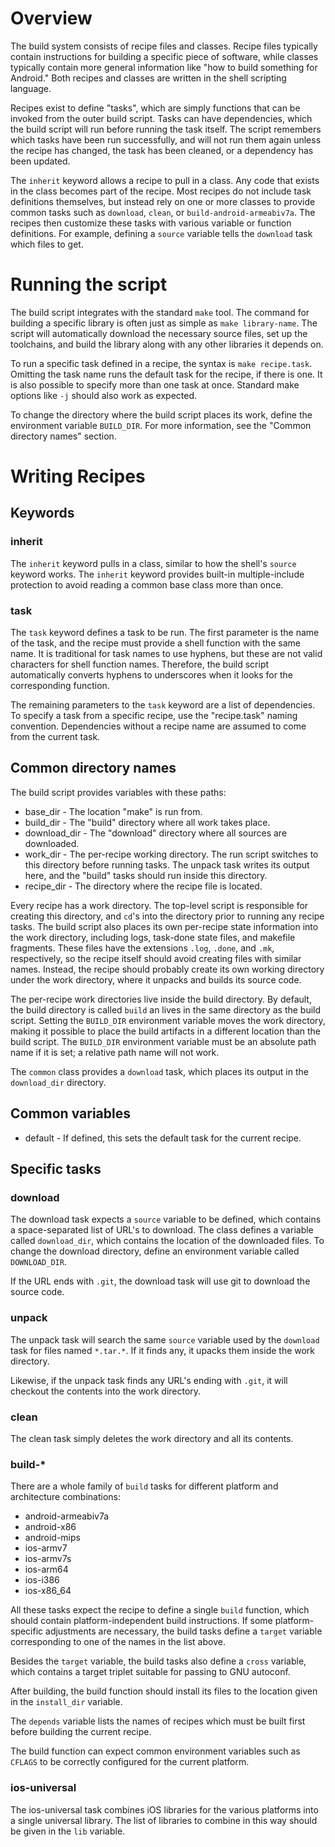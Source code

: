 # Overview

The build system consists of recipe files and classes. Recipe files typically contain instructions for building a specific piece of software, while classes typically contain more general information like "how to build something for Android." Both recipes and classes are written in the shell scripting language.

Recipes exist to define "tasks", which are simply functions that can be invoked from the outer build script. Tasks can have dependencies, which the build script will run before running the task itself. The script remembers which tasks have been run successfully, and will not run them again unless the recipe has changed, the task has been cleaned, or a dependency has been updated.

The `inherit` keyword allows a recipe to pull in a class. Any code that exists in the class becomes part of the recipe. Most recipes do not include task definitions themselves, but instead rely on one or more classes to provide common tasks such as `download`, `clean`, or `build-android-armeabiv7a`. The recipes then customize these tasks with various variable or function definitions. For example, defining a `source` variable tells the `download` task which files to get.

# Running the script

The build script integrates with the standard `make` tool. The command for building a specific library is often just as simple as `make library-name`. The script will automatically download the necessary source files, set up the toolchains, and build the library along with any other libraries it depends on.

To run a specific task defined in a recipe, the syntax is `make recipe.task`. Omitting the task name runs the default task for the recipe, if there is one. It is also possible to specify more than one task at once. Standard make options like `-j` should also work as expected.

To change the directory where the build script places its work, define the environment variable `BUILD_DIR`. For more information, see the "Common directory names" section.

# Writing Recipes

## Keywords

### inherit

The `inherit` keyword pulls in a class, similar to how the shell's  `source` keyword works. The `inherit` keyword provides built-in multiple-include protection to avoid reading a common base class more than once.

### task

The `task` keyword defines a task to be run. The first parameter is the name of the task, and the recipe must provide a shell function with the same name. It is traditional for task names to use hyphens, but these are not valid characters for shell function names. Therefore, the build script automatically converts hyphens to underscores when it looks for the corresponding function.

The remaining parameters to the `task` keyword are a list of dependencies. To specify a task from a specific recipe, use the "recipe.task" naming convention. Dependencies without a recipe name are assumed to come from the current task.

## Common directory names

The build script provides variables with these paths:

* base_dir - The location "make" is run from.
* build_dir - The "build" directory where all work takes place.
* download_dir - The "download" directory where all sources are downloaded.
* work_dir - The per-recipe working directory. The run script switches to this directory before running tasks. The unpack task writes its output here, and the "build" tasks should run inside this directory.
* recipe_dir - The directory where the recipe file is located.

Every recipe has a work directory. The top-level script is responsible for creating this directory, and `cd`'s into the directory prior to running any recipe tasks. The build script also places its own per-recipe state information into the work directory, including logs, task-done state files, and makefile fragments. These files have the extensions `.log`, `.done`, and `.mk`, respectively, so the recipe itself should avoid creating files with similar names. Instead, the recipe should probably create its own working directory under the work directory, where it unpacks and builds its source code.

The per-recipe work directories live inside the build directory. By default, the build directory is called `build` an lives in the same directory as the build script. Setting the `BUILD_DIR` environment variable moves the work directory, making it possible to place the build artifacts in a different location than the build script. The `BUILD_DIR` environment variable must be an absolute path name if it is set; a relative path name will not work.

The `common` class provides a `download` task, which places its output in the `download_dir` directory.

## Common variables

* default - If defined, this sets the default task for the current recipe.

## Specific tasks

### download

The download task expects a `source` variable to be defined, which contains a space-separated list of URL's to download. The class defines a variable called `download_dir`, which contains the location of the downloaded files. To change the download directory, define an environment variable called `DOWNLOAD_DIR`.

If the URL ends with `.git`, the download task will use git to download the source code.

### unpack

The unpack task will search the same `source` variable used by the `download` task for files named `*.tar.*`. If it finds any, it upacks them inside the work directory.

Likewise, if the unpack task finds any URL's ending with `.git`, it will checkout the contents into the work directory.

### clean

The clean task simply deletes the work directory and all its contents.

### build-*

There are a whole family of `build` tasks for different platform and architecture combinations:

* android-armeabiv7a
* android-x86
* android-mips
* ios-armv7
* ios-armv7s
* ios-arm64
* ios-i386
* ios-x86_64

All these tasks expect the recipe to define a single `build` function, which should contain platform-independent build instructions. If some platform-specific adjustments are necessary, the build tasks define a `target` variable corresponding to one of the names in the list above.

Besides the `target` variable, the build tasks also define a `cross` variable, which contains a target triplet suitable for passing to GNU autoconf.

After building, the build function should install its files to the location given in the `install_dir` variable.

The `depends` variable lists the names of recipes which must be built first before building the current recipe.

The build function can expect common environment variables such as `CFLAGS` to be correctly configured for the current platform.

### ios-universal

The ios-universal task combines iOS libraries for the various platforms into a single universal library. The list of libraries to combine in this way should be given in the `lib` variable.
